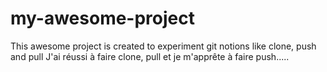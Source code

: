 # my-awesome-project

This awesome project is created to experiment git notions like clone, push and pull
J'ai réussi à faire clone, pull et je m'apprête à faire push.....
